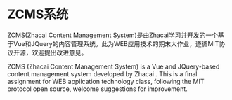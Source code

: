 # ZCMS系统
ZCMS(Zhacai Content Management System)是由Zhacai学习并开发的一个基于Vue和JQuery的内容管理系统。此为WEB应用技术的期末大作业，遵循MIT协议开源，欢迎提出改进意见。

ZCMS (Zhacai Content Management System) is a Vue and JQuery-based content management system developed by Zhacai . This is a final assignment for WEB application technology class, following the MIT protocol open source, welcome suggestions for improvement.
